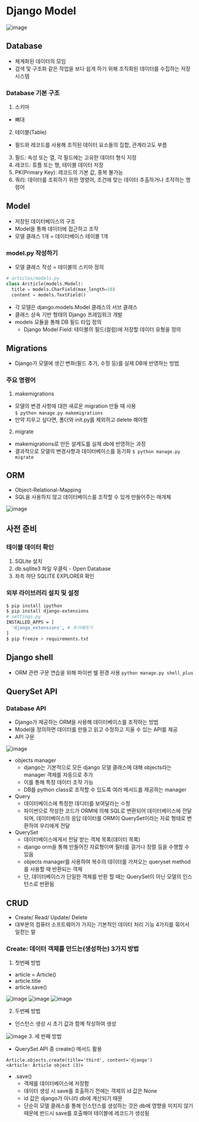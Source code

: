 # Django Model
![image](https://user-images.githubusercontent.com/122726684/225648668-1ec6d6ea-0ef0-4ac5-b868-4d6813ca0243.png)
## Database
- 체계화된 데이터의 모임
- 검색 및 구조화 같은 작업을 보다 쉽게 하기 위해 조직화된 데이터를 수집하는 저장 시스템

### Database 기본 구조
1. 스키마
- 뼈대
2. 테이블(Table)
- 필드와 레코드를 사용해 조직된 데이터 요소들의 집합, 관계라고도 부름
3. 필드: 속성 또는 열, 각 필드에는 고유한 데이터 형식 지정
4. 레코드: 튜플 또는 행, 테이블 데이터 저장
5. PK(Primary Key): 레코드의 기본 값, 중복 불가능
6. 쿼리: 데이터를 조회하기 위한 명령어, 조건에 맞는 데이터 추출하거나 조작하는 명령어
   
## Model
- 저장된 데이터베이스의 구조
- Model을 통해 데이터에 접근하고 조작
- 모델 클래스 1개 = 데이터베이스 테이블 1개
### model.py 작성하기
- 모델 클래스 작성 = 테이블의 스키마 정의
```python
# articles/models.py
class Arcticle(models.Model):
  title = models.CharField(max_length=10)
  content = models.TextField()
```
- 각 모델은 django.models.Model 클래스의 서브 클래스
- 클래스 상속 기반 형태의 Django 프레임워크 개발
- models 모듈을 통해 DB 필드 타입 정의
  - Django Model Field: 테이블의 필드(컬럼)에 저장할 데이터 유형을 정의

## Migrations
- Django가 모델에 생긴 변화(필드 추가, 수정 등)를 실제 DB에 반영하는 방법
### 주요 명령어
1. makemigrations
- 모델의 변경 사항에 대한 새로운 migration 만들 때 사용  
`$ python manage.py makemigrations`
- 만약 지우고 싶다면, 폴더와 init.py를 제외하고 delete 해야함

2. migrate
- makemigrations로 만든 설계도를 실제 db에 반영하는 과정
- 결과적으로 모델의 변경사항과 데이터베이스를 동기화
`$ python manage.py migrate`

## ORM
- Object-Relational-Mapping
- SQL을 사용하지 않고 데이터베이스를 조작할 수 있게 만들어주는 매개체

![image](https://user-images.githubusercontent.com/122726684/225653650-ff4debe1-311c-4e82-9b7d-86eca6b8049b.png)


## 사전 준비
### 테이블 데이터 확인
1. SQLite 설치
2. db.sqllite3 파일 우클릭 - Open Database
3. 좌측 하단 SQLITE EXPLORER 확인

### 외부 라이브러리 설치 및 설정
```bash
$ pip install ipython
$ pip install django-extensions
# settings.py
INSTALLED_APPS = [
  'django_extensions', # 추가해주기
]
$ pip freeze > requirements.txt
```

## Django shell
- ORM 관련 구문 연습을 위해 파이썬 쉘 환경 사용
` python manage.py shell_plus `

## QuerySet API
### Database API
- Django가 제공하는 ORM을 사용해 데이터베이스를 조작하는 방법
- Model을 정의하면 데이터를 만들고 읽고 수정하고 지울 수 있는 API를 제공
- API 구문


![image](https://user-images.githubusercontent.com/122726684/225658566-d3d7ae12-73d9-4a52-b863-30191d420721.png)
- objects manager
  - django는 기본적으로 모든 django 모델 클래스에 대해 objects라는 manager 객체를 자동으로 추가
  - 이를 통해 특정 데이터 조작 가능
  - DB를 python class로 조작할 수 있도록 여러 메서드를 제공하는 manager
- Query
  - 데이터베이스에 특정한 데디터를 보여달라는 ㅇ청
  - 파이썬으로 작성한 코드가 ORM에 의해 SQL로 변환되어 데이터베이스에 전달되며, 데이터베이스의 응답 데이터를 ORM이 QuerySet이라는 자료 형태로 변환하여 우리에게 전달
- QuerySet 
  - 데이터베이스에게서 전달 받는 객체 목록(데이터 목록)
  - django orm을 통해 만들어진 자료형이며 필터를 걸거나 정렬 등을 수행할 수 있음
  - objects manager를 사용하여 복수의 데이터를 가져오는 queryset method를 사용할 때 반환되는 객체
  - 단, 데이터베이스가 단일한 객체를 반환 할 때는 QuerySet이 아닌 모델의 인스턴스로 반환됨

## CRUD
- Create/ Read/ Update/ Delete
- 대부분의 컴퓨터 소프트웨어가 가지는 기본적인 데이터 처리 기능 4가지를 묶어서 일컫는 말
### Create: 데이터 객체를 만드는(생성하는) 3가지 방법
1. 첫번째 방법  
 - article = Article()
 - article.title
 - article.save()
  
![image](https://user-images.githubusercontent.com/122726684/226249927-331227c8-491e-4d70-bc3e-e6984a7b8a93.png)
![image](https://user-images.githubusercontent.com/122726684/226250020-cbc64fdc-a553-4b73-b998-2e341cba70a2.png)
![image](https://user-images.githubusercontent.com/122726684/226250084-56b6cb9c-bc55-4853-82fb-69ab76296747.png)

2. 두번째 방법 
- 인스턴스 생성 시 초기 값과 함께 작성하여 생성

![image](https://user-images.githubusercontent.com/122726684/226250240-daae7b2c-2d9d-47b6-bea5-80352cdac2a0.png)
3. 세 번째 방법
- QuerySet API 중 create() 메서드 활용
```
Article.objects.create(title='third', content='django')    
<Article: Article object (3)>
```
- .save()
  - 객체를 데이터베이스에 저장함
  - 데이터 생성 시 save를 호출하기 전에는 객체의 id 값은 None
  - id 값은 django가 아니라 db에 계산되기 때문
  - 단순히 모델 클래스를 통해 인스턴스를 생성하는 것은 db에 영향을 미치지 않기 때문에 반드시 save를 호출해야 테이블에 레코드가 생성됨